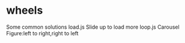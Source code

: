 # wheels
Some common solutions
load.js   Slide up to load more
loop.js   Carousel Figure:left to right,right to left 
